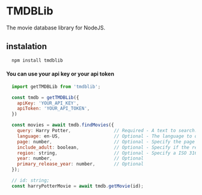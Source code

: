 # TMDBLib
The movie database library for NodeJS.

## instalation
```bash
  npm install tmdblib
```

#### You can use your <strong>api key</strong> or your <strong>api token</strong>
```js
  import getTMDBLib from 'tmdblib';

  const tmdb = getTMDBLib({
    apiKey: 'YOUR_API_KEY',
    apiToken: 'YOUR_API_TOKEN',
  })

  const movies = await tmdb.findMovies({
    query: Harry Potter,                // Required - A text to search.
    language: en-US,                    // Optional - The language to display translated data(default en-US)
    page: number,                       // Optional - Specify the page for results(maximmun 500), each page have up to 20 items. (default 1)
    include_adult: boolean,             // Optional - Specify if the request should return adult content or not
    region: string,                     // Optional - Specify a ISO 3166-1 code to filter release dates.
    year: number,                       // Optional
    primary_release_year: number,       // Optional
  });

  // id: string;
  const harryPotterMovie = await tmdb.getMovie(id);
```

